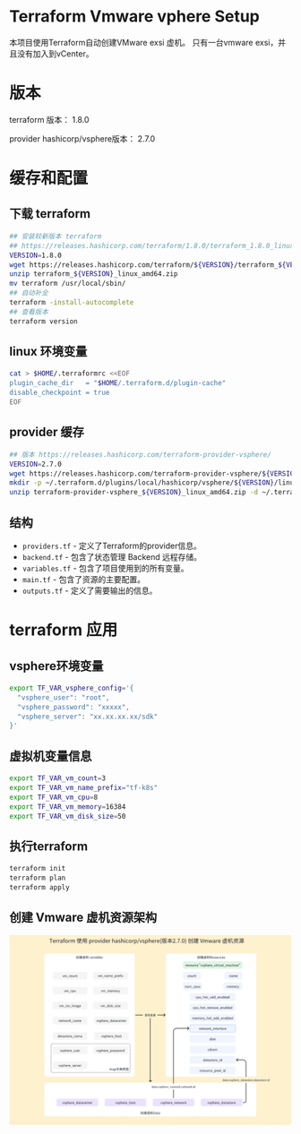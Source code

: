 # Terraform Vmware vphere Setup

本项目使用Terraform自动创建VMware exsi 虚机。
只有一台vmware exsi，并且没有加入到vCenter。

# 版本
terraform 版本： 1.8.0

provider hashicorp/vsphere版本： 2.7.0

# 缓存和配置
## 下载 terraform
```bash
## 安装较新版本 terraform
## https://releases.hashicorp.com/terraform/1.8.0/terraform_1.8.0_linux_amd64.zip
VERSION=1.8.0
wget https://releases.hashicorp.com/terraform/${VERSION}/terraform_${VERSION}_linux_amd64.zip
unzip terraform_${VERSION}_linux_amd64.zip 
mv terraform /usr/local/sbin/
## 自动补全
terraform -install-autocomplete
## 查看版本
terraform version
```

## linux 环境变量
```bash
cat > $HOME/.terraformrc <<EOF
plugin_cache_dir   = "$HOME/.terraform.d/plugin-cache"
disable_checkpoint = true
EOF
```

## provider 缓存
```bash
## 版本 https://releases.hashicorp.com/terraform-provider-vsphere/
VERSION=2.7.0
wget https://releases.hashicorp.com/terraform-provider-vsphere/${VERSION}/terraform-provider-vsphere_${VERSION}_linux_amd64.zip
mkdir -p ~/.terraform.d/plugins/local/hashicorp/vsphere/${VERSION}/linux_amd64
unzip terraform-provider-vsphere_${VERSION}_linux_amd64.zip -d ~/.terraform.d/plugins/local/hashicorp/vsphere/${VERSION}/linux_amd64
```


## 结构

- `providers.tf` - 定义了Terraform的provider信息。
- `backend.tf` - 包含了状态管理 Backend 远程存储。
- `variables.tf` - 包含了项目使用到的所有变量。
- `main.tf` - 包含了资源的主要配置。 
- `outputs.tf` - 定义了需要输出的信息。

# terraform 应用
## vsphere环境变量
```bash
export TF_VAR_vsphere_config='{
  "vsphere_user": "root",
  "vsphere_password": "xxxxx",
  "vsphere_server": "xx.xx.xx.xx/sdk"
}'
```
## 虚拟机变量信息
```bash
export TF_VAR_vm_count=3
export TF_VAR_vm_name_prefix="tf-k8s"
export TF_VAR_vm_cpu=8
export TF_VAR_vm_memory=16384
export TF_VAR_vm_disk_size=50
```
## 执行terraform
```bash
terraform init
terraform plan
terraform apply
```

## 创建 Vmware 虚机资源架构
![架构](https://github.com/guoguodeluc/terraform-vmware-exsi/blob/main/images/workflow.jpg)
